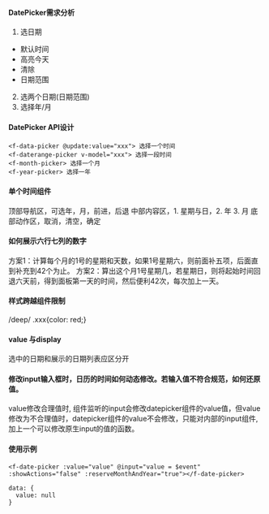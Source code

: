 #### DatePicker需求分析
1. 选日期
  - 默认时间
  - 高亮今天
  - 清除
  - 日期范围
2. 选两个日期(日期范围)
3. 选择年/月

#### DatePicker API设计
```
<f-data-picker @update:value="xxx"> 选择一个时间
<f-daterange-picker v-model="xxx"> 选择一段时间
<f-month-picker> 选择一个月
<f-year-picker> 选择一年
```
#### 单个时间组件
顶部导航区，可选年，月，前进，后退
中部内容区，1. 星期与日，2. 年 3. 月
底部动作区，取消，清空，确定

#### 如何展示六行七列的数字
方案1：计算每个月的1号的星期和天数，如果1号星期六，则前面补五项，后面直到补充到42个为止。
方案2：算出这个月1号星期几，若星期日，则将起始时间回退六天前，得到面板第一天的时间，然后便利42次，每次加上一天。

#### 样式跨越组件限制
/deep/ .xxx{color: red;}

#### value 与display
选中的日期和展示的日期列表应区分开

#### 修改input输入框时，日历的时间如何动态修改。若输入值不符合规范，如何还原值。
value修改合理值时, 组件监听的input会修改datepicker组件的value值，但value修改为不合理值时，datepicker组件的value不会修改，只能对内部的input组件,加上一个可以修改原生input的值的函数。

#### 使用示例

```vue
<f-date-picker :value="value" @input="value = $event" :showActions="false" :reserveMonthAndYear="true"></f-date-picker>

data: {
  value: null
}

```